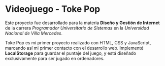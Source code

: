 # Videojuego - Toke Pop

Este proyecto fue desarrollado para la materia **Diseño y Gestión de Internet** de la carrera *Programador Universitario de Sistemas* en la *Universidad Nacional de Villa Mercedes*.

Toke Pop es mi primer proyecto realizado con HTML, CSS y JavaScript, marcando así mi primer contacto con el desarrollo web. Implementé **LocalStorage** para guardar el puntaje del juego, y está diseñado exclusivamente para ser jugado en ordenadores.
